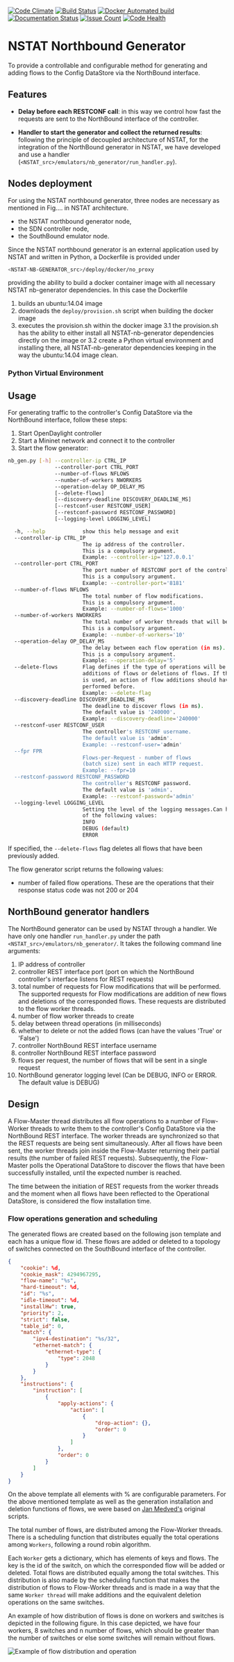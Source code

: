 [![Code Climate](https://codeclimate.com/github/efueger/nstat-nb-generator/badges/gpa.svg)](https://codeclimate.com/github/intracom-telecom-sdn/nstat-nb-generator)
[![Build Status](https://travis-ci.org/intracom-telecom-sdn/nstat-nb-generator.svg?branch=master)](https://travis-ci.org/intracom-telecom-sdn/nstat-nb-generator)
[![Docker Automated build](https://img.shields.io/docker/automated/jrottenberg/ffmpeg.svg?maxAge=2592000)](https://hub.docker.com/r/intracom/nstat-nb-generator/)
[![Documentation Status](https://readthedocs.org/projects/nstat-northbound-generator/badge/?version=latest)](http://nstat-northbound-generator.readthedocs.io/en/latest/?badge=latest)
[![Issue Count](https://codeclimate.com/github/intracom-telecom-sdn/nstat-nb-generator/badges/issue_count.svg)](https://codeclimate.com/github/intracom-telecom-sdn/nstat-nb-generator)
[![Code Health](https://landscape.io/github/intracom-telecom-sdn/nstat-nb-generator/master/landscape.svg?style=flat)](https://landscape.io/github/intracom-telecom-sdn/nstat-nb-generator/master)


# NSTAT Northbound Generator

To provide a controllable and configurable method for generating and adding flows
to the Config DataStore via the NorthBound interface.

## Features

- **Delay before each RESTCONF call**: in this way we control how fast the
  requests are sent to the NorthBound interface of the controller.

- **Handler to start the generator and collect the returned results**: following
  the principle of decoupled architecture of NSTAT, for the integration of
  the NorthBound generator in NSTAT, we have developed and use a handler
  (`<NSTAT_src>/emulators/nb_generator/run_handler.py`).

## Nodes deployment

For using the NSTAT northbound generator, three nodes are necessary as mentioned
in Fig.... in NSTAT architecture.

*    the NSTAT northbound generator node,
*    the SDN controller node,
*    the SouthBound emulator node.

Since the NSTAT northbound generator is an external application used by NSTAT
and written in Python, a Dockerfile is provided under

```bash
<NSTAT-NB-GENERATOR_src>/deploy/docker/no_proxy
```

providing the ability to build a docker container image with all
necessary NSTAT nb-generator dependencies. In this case the Dockerfile

1.  builds an ubuntu:14.04 image
2.  downloads the ```deploy/provision.sh``` script when building the docker image
3.  executes the provision.sh within the docker image
    3.1    the provision.sh has the ability to either install all NSTAT-nb-generator
dependencies directly on the image or
    3.2    create a Python virtual environment and installing there, all NSTAT-nb-generator
 dependencies keeping in the way the ubuntu:14.04 image clean.


### Python Virtual Environment

## Usage


For generating traffic to the controller's Config DataStore via the
NorthBound interface, follow these steps:

1. Start OpenDaylight controller
2. Start a Mininet network and connect it to the controller
3. Start the flow generator:

```bash
nb_gen.py [-h] --controller-ip CTRL_IP
               --controller-port CTRL_PORT
               --number-of-flows NFLOWS
               --number-of-workers NWORKERS
               --operation-delay OP_DELAY_MS
               [--delete-flows]
               [--discovery-deadline DISCOVERY_DEADLINE_MS]
               [--restconf-user RESTCONF_USER]
               [--restconf-password RESTCONF_PASSWORD]
               [--logging-level LOGGING_LEVEL]

  -h, --help            show this help message and exit
  --controller-ip CTRL_IP
                        The ip address of the controller.
                        This is a compulsory argument.
                        Example: --controller-ip='127.0.0.1'
  --controller-port CTRL_PORT
                        The port number of RESTCONF port of the controller.
                        This is a compulsory argument.
                        Example: --controller-port='8181'
  --number-of-flows NFLOWS
                        The total number of flow modifications.
                        This is a compulsory argument.
                        Example: --number-of-flows='1000'
  --number-of-workers NWORKERS
                        The total number of worker threads that will be created.
                        This is a compulsory argument.
                        Example: --number-of-workers='10'
  --operation-delay OP_DELAY_MS
                        The delay between each flow operation (in ms).
                        This is a compulsory argument.
                        Example: --operation-delay='5'
  --delete-flows        Flag defines if the type of operations will be
                        additions of flows or deletions of flows. If this flag
                        is used, an action of flow additions should have been
                        performed before.
                        Example: --delete-flag
  --discovery-deadline DISCOVERY_DEADLINE_MS
                        The deadline to discover flows (in ms).
                        The default value is '240000'.
                        Example: --discovery-deadline='240000'
  --restconf-user RESTCONF_USER
                        The controller's RESTCONF username.
                        The default value is 'admin'.
                        Example: --restconf-user='admin'
  --fpr FPR
                        Flows-per-Request - number of flows
                        (batch size) sent in each HTTP request.
                        Example: --fpr=10
  --restconf-password RESTCONF_PASSWORD
                        The controller's RESTCONF password.
                        The default value is 'admin'.
                        Example: --restconf-password='admin'
  --logging-level LOGGING_LEVEL
                        Setting the level of the logging messages.Can have one
                        of the following values:
                        INFO
                        DEBUG (default)
                        ERROR
```

If specified, the `--delete-flows` flag deletes all flows that have been
previously added.

The flow generator script returns the following values:
- number of failed flow operations. These are the operations that their
response status code was not 200 or 204

## NorthBound generator handlers

The NorthBound generator can be used by NSTAT through a handler. We have only
one handler `run_handler.py` under the path `<NSTAT_src>/emulators/nb_generator/`.
It takes the following command line arguments:
  1. IP address of controller
  2. controller REST interface port (port on which the NorthBound
    controller's interface listens for REST requests)
  3. total number of requests for Flow modifications that will be performed.
    The supported requests for Flow modifications are addition of new flows
    and deletions of the corresponded flows. These requests are distributed
    to the flow worker threads.
  4. number of flow worker threads to create
  5. delay between thread operations (in milliseconds)
  6. whether to delete or not the added flows (can have the values 'True' or
    'False')
  7. controller NorthBound REST interface username
  8. controller NorthBound REST interface password
  9. flows per request, the number of flows that will be sent in a single
  request
  10. NorthBound generator logging level (Can be DEBUG, INFO or ERROR. The
    default value is DEBUG)

## Design

A Flow-Master thread distributes all flow operations to a number of
Flow-Worker threads to write them to the controller's Config DataStore via
the NorthBound REST interface. The worker threads are synchronized so that the
REST requests are being sent simultaneously. After all flows have been sent, the
worker threads join inside the Flow-Master returning their partial results (the
number of failed REST requests). Subsequently, the Flow-Master polls the
Operational DataStore to discover the flows that have been successfully installed,
until the expected number is reached.

The time between the initiation of REST requests from the worker threads and the moment
when all flows have been reflected to the Operational DataStore, is considered the flow
installation time.

### Flow operations generation and scheduling

The generated flows are created based on the following json template and each
has a unique flow id. These flows are added or deleted to a topology of switches
connected on the SouthBound interface of the controller.
```json
{
    "cookie": %d,
    "cookie_mask": 4294967295,
    "flow-name": "%s",
    "hard-timeout": %d,
    "id": "%s",
    "idle-timeout": %d,
    "installHw": true,
    "priority": 2,
    "strict": false,
    "table_id": 0,
    "match": {
        "ipv4-destination": "%s/32",
        "ethernet-match": {
            "ethernet-type": {
                "type": 2048
            }
        }
    },
    "instructions": {
        "instruction": [
            {
                "apply-actions": {
                    "action": [
                        {
                            "drop-action": {},
                            "order": 0
                        }
                    ]
                },
                "order": 0
            }
        ]
    }
}
```
On the above template all elements with % are configurable parameters. For the
above mentioned template as well as the generation installation and deletion
functions of flows, we were based on
[Jan Medved's](https://github.com/opendaylight/integration/tree/master/test/tools/odl-mdsal-clustering-tests/clustering-performance-test)
original scripts.

The total number of flows, are distributed among the Flow-Worker threads.
There is a scheduling function that distributes equally the total operations
among `Workers`, following a round robin algorithm.

Each `Worker` gets a dictionary, which has elements of keys and flows. The key
is the id of the switch, on which the corresponded flow will be added or
deleted. Total flows are distributed equally among the total switches. This
distribution is also made by the scheduling function that makes the
distribution of flows to Flow-Worker threads and is made in a way that the
same `Worker thread` will make additions and the equivalent deletion operations
on the same switches.

An example of how distribution of flows is done on workers and switches is
depicted in the following figure. In this case depicted, we have four workers,
8 switches and n number of flows, which should be greater than the number of
switches or else some switches will remain without flows.

![Example of flow distribution and operation](images/nb_flow_gen.png)
